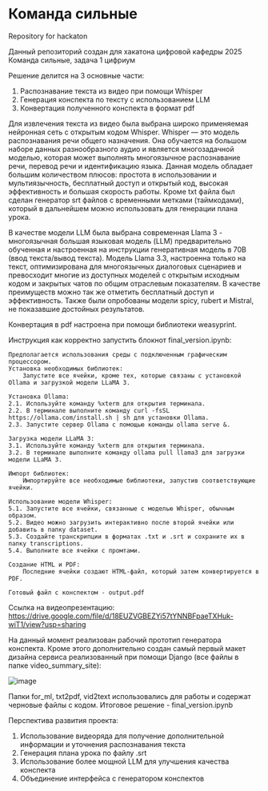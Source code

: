 # Команда сильные
Repository for hackaton 

Данный репозиторий создан для хакатона цифровой кафедры 2025
Команда сильные, задача 1 цифриум

Решение делится на 3 основные части:
1. Распознавание текста из видео при помощи Whisper
2. Генерация конспекта по тексту с использованием LLM
3. Конвертация полученного конспекта в формат pdf

Для извлечения текста из видео была выбрана широко применяемая нейронная сеть с открытым кодом Whisper. Whisper — это модель распознавания речи общего назначения. Она обучается на большом наборе данных разнообразного аудио и является многозадачной моделью, которая может выполнять многоязычное распознавание речи, перевод речи и идентификацию языка. 
Данная модель обладает большим количеством плюсов: простота в использовании и мультиязычность, бесплатный доступ и открытый код, высокая эффективность и большая скорость работы.
Кроме txt файла был сделан генератор srt файлов с временными метками (таймкодами), который в дальнейшем можно использовать для генерации плана урока.

В качестве модели LLM была выбрана современная Llama 3 - многоязычная большая языковая модель (LLM) предварительно обученная и настроенная на инструкции генеративная модель в 70B (ввод текста/вывод текста). Модель Llama 3.3, настроенна только на текст, оптимизирована для многоязычных диалоговых сценариев и превосходит многие из доступных моделей с открытым исходным кодом и закрытых чатов по общим отраслевым показателям.
В качестве преимуществ можно так же отметить бесплатный доступ и эффективность.
Также были опробованы модели spicy, rubert и Mistral, не показавшие достойных результатов.

Конвертация в pdf настроена при помощи библиотеки weasyprint.

Инструкция как корректно запустить блокнот final_version.ipynb:
    
    Предполагается использования среды с подключенным графическим процессором.
    Установка необходимых библиотек:
        Запустите все ячейки, кроме тех, которые связаны с установкой Ollama и загрузкой модели LLaMA 3.
        
    Установка Ollama:
    2.1. Используйте команду %xterm для открытия терминала.
    2.2. В терминале выполните команду curl -fsSL https://ollama.com/install.sh | sh для установки Ollama.
    2.3. Запустите сервер Ollama с помощью команды ollama serve &.

    Загрузка модели LLaMA 3:
    3.1. Используйте команду %xterm для открытия терминала.
    3.2. В терминале выполните команду ollama pull llama3 для загрузки модели LLaMA 3.

    Импорт библиотек:
        Импортируйте все необходимые библиотеки, запустив соответствующие ячейки.

    Использование модели Whisper:
    5.1. Запустите все ячейки, связанные с моделью Whisper, обычным образом.
    5.2. Видео можно загрузить интерактивно после второй ячейки или добавить в папку dataset.
    5.3. Создайте транскрипции в форматах .txt и .srt и сохраните их в папку transcriptions.
    5.4. Выполните все ячейки с промтами.

    Создание HTML и PDF:
        Последние ячейки создают HTML-файл, который затем конвертируется в PDF.

    Готовый файл c конспектом - output.pdf

Ссылка на видеопрезентацию: https://drive.google.com/file/d/18EUZVGBEZYi57tYNNBFpaeTXHuk-wiT1/view?usp=sharing

На данный момент реализован рабочий прототип генератора конспекта.
Кроме этого дополнительно создан самый первый макет дизайна сервиса реализованный при помощи Django (все файлы в папке video_summary_site):

![image](https://github.com/user-attachments/assets/8f62f662-6eab-4cca-bd9d-e5654a5035e7)

Папки for_ml, txt2pdf, vid2text использовались для работы и содержат черновые файлы с кодом. Итоговое решение - final_version.ipynb

Перспектива развития проекта:
1. Использование видеоряда для получение дополнительной информации и уточнения распознавания текста
2. Генерация плана урока по файлу .srt
3. Использование более мощной LLM для улучшения качества конспекта
4. Объединение интерфейса с генератором конспектов

